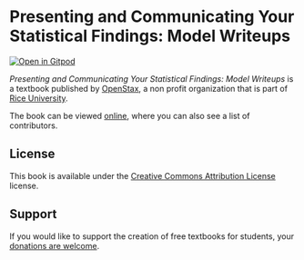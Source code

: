 # Presenting and Communicating Your Statistical Findings: Model Writeups

[![Open in Gitpod](https://gitpod.io/button/open-in-gitpod.svg)](https://gitpod.io/from-referrer/)

_Presenting and Communicating Your Statistical Findings: Model Writeups_ is a textbook published by [OpenStax](https://openstax.org/), a non profit organization that is part of [Rice University](https://www.rice.edu/).

The book can be viewed [online](https://github.com/cnx-user-books/cnxbook-presenting-and-communicating-your-statistical-findings-model-writeups/releases/latest), where you can also see a list of contributors.

## License
This book is available under the [Creative Commons Attribution License](./LICENSE) license.

## Support
If you would like to support the creation of free textbooks for students, your [donations are welcome](https://riceconnect.rice.edu/donation/support-openstax-banner).
